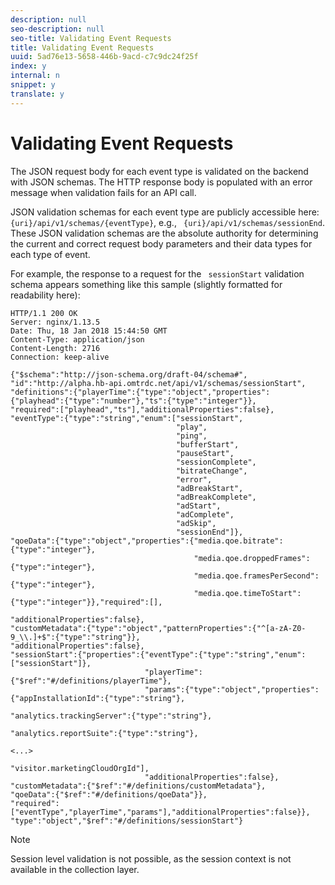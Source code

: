 ```yaml
---
description: null
seo-description: null
seo-title: Validating Event Requests
title: Validating Event Requests
uuid: 5ad76e13-5658-446b-9acd-c7c9dc24f25f
index: y
internal: n
snippet: y
translate: y
---
```


# Validating Event Requests


<a id="section_cpy_3xc_mcb"></a>

The JSON request body for each event type is validated on the backend with JSON schemas. The HTTP response body is populated with an error message when validation fails for an API call. 

JSON validation schemas for each event type are publicly accessible here: ` {uri}/api/v1/schemas/{eventType}`, e.g., ` {uri}/api/v1/schemas/sessionEnd`. These JSON validation schemas are the absolute authority for determining the current and correct request body parameters and their data types for each type of event.

For example, the response to a request for the ` sessionStart` validation schema appears something like this sample (slightly formatted for readability here): 
```
HTTP/1.1 200 OK
Server: nginx/1.13.5
Date: Thu, 18 Jan 2018 15:44:50 GMT
Content-Type: application/json
Content-Length: 2716
Connection: keep-alive

{"$schema":"http://json-schema.org/draft-04/schema#",
"id":"http://alpha.hb-api.omtrdc.net/api/v1/schemas/sessionStart",
"definitions":{"playerTime":{"type":"object","properties":
{"playhead":{"type":"number"},"ts":{"type":"integer"}},
"required":["playhead","ts"],"additionalProperties":false},
"eventType":{"type":"string","enum":["sessionStart",
                                     "play",
                                     "ping",
                                     "bufferStart",
                                     "pauseStart",
                                     "sessionComplete",
                                     "bitrateChange",
                                     "error",
                                     "adBreakStart",
                                     "adBreakComplete",
                                     "adStart",
                                     "adComplete",
                                     "adSkip",
                                     "sessionEnd"]},
"qoeData":{"type":"object","properties":{"media.qoe.bitrate":{"type":"integer"},
                                         "media.qoe.droppedFrames":{"type":"integer"},
                                         "media.qoe.framesPerSecond":{"type":"integer"},
                                         "media.qoe.timeToStart":{"type":"integer"}},"required":[],
                                         "additionalProperties":false},
"customMetadata":{"type":"object","patternProperties":{"^[a-zA-Z0-9_\\.]+$":{"type":"string"}},
"additionalProperties":false},
"sessionStart":{"properties":{"eventType":{"type":"string","enum":["sessionStart"]},
                              "playerTime":{"$ref":"#/definitions/playerTime"},
                              "params":{"type":"object","properties":{"appInstallationId":{"type":"string"},
                                                                      "analytics.trackingServer":{"type":"string"},
                                                                      "analytics.reportSuite":{"type":"string"},
                                                                      <...>
                                                                      "visitor.marketingCloudOrgId"],
                              "additionalProperties":false},
"customMetadata":{"$ref":"#/definitions/customMetadata"},
"qoeData":{"$ref":"#/definitions/qoeData"}},
"required":["eventType","playerTime","params"],"additionalProperties":false}},
"type":"object","$ref":"#/definitions/sessionStart"}
```


>[!NOTE]
>
>Session level validation is not possible, as the session context is not available in the collection layer.

